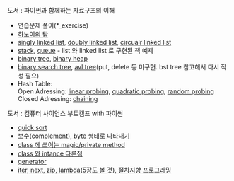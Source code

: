 
도서 : 파이썬과 함께하는 자료구조의 이해  
- 연습문제 풀이(*_exercise)
- [하노이의 탑](https://github.com/kimdohwan/BookStudy/blob/master/data_structure_with_python/01_exercise.ipynb)
- [singly linked list](https://github.com/kimdohwan/BookStudy/blob/master/data_structure_with_python/02_linked_list/singly_linked_list.ipynb), [doubly linked list](https://github.com/kimdohwan/BookStudy/blob/master/data_structure_with_python/02_linked_list/doubly_linked_list.ipynb), [circualr linked list](https://github.com/kimdohwan/BookStudy/blob/master/data_structure_with_python/02_linked_list/circular_linked_list.ipynb)
- [stack](https://github.com/kimdohwan/BookStudy/blob/master/data_structure_with_python/03_stack_queue_deque/stack.ipynb), [queue](https://github.com/kimdohwan/BookStudy/blob/master/data_structure_with_python/03_stack_queue_deque/queue.ipynb) - list 와 linked list 로 구현된 책 예제
- [binary tree](https://github.com/kimdohwan/BookStudy/blob/master/data_structure_with_python/04_tree/binary_tree.ipynb), [binary heap](https://github.com/kimdohwan/BookStudy/blob/master/data_structure_with_python/04_tree/bynary_heap.ipynb)
- [binary search tree](https://github.com/kimdohwan/BookStudy/blob/master/data_structure_with_python/05_search_tree/binary_search_tree.ipynb), [avl tree](https://github.com/kimdohwan/BookStudy/blob/master/data_structure_with_python/05_search_tree/avl_tree.ipynb)(put, delete 등 미구현. bst tree 참고해서 다시 작성 필요)
- Hash Table:   
Open Adressing: [linear probing](https://github.com/kimdohwan/BookStudy/blob/master/data_structure_with_python/06_hash_table/linear_prob.ipynb), [quadratic probing](https://github.com/kimdohwan/BookStudy/blob/master/data_structure_with_python/06_hash_table/quad_prob.ipynb), [random probing](https://github.com/kimdohwan/BookStudy/blob/master/data_structure_with_python/06_hash_table/random_probing.ipynb)  
Closed Adressing: [chaining](https://github.com/kimdohwan/BookStudy/blob/master/data_structure_with_python/06_hash_table/chaining.ipynb)



도서 : 컴퓨터 사이언스 부트캠프 with 파이썬  
- [quick sort](https://github.com/kimdohwan/BookStudy/blob/master/computer_sience_bootcamp_with_python/10_algorithm/quick_sort.ipynb)
- [보수(complement), byte 형태로 나타내기](https://github.com/kimdohwan/BookStudy/blob/master/computer_sience_bootcamp_with_python/2_to_4/2_complement_and_bytes.ipynb)
- [class 에 쓰이는 magic/private method](https://github.com/kimdohwan/BookStudy/blob/master/computer_sience_bootcamp_with_python/6_object_oriented_programming/magic_method_with_class.ipynb)
- [class 와 intance 다른점](https://github.com/kimdohwan/BookStudy/blob/master/computer_sience_bootcamp_with_python/6_object_oriented_programming/difference_class_and_instance.ipynb)
- [generator](https://github.com/kimdohwan/BookStudy/blob/master/computer_sience_bootcamp_with_python/6_object_oriented_programming/generator.ipynb)
- [iter, next, zip, lambda(5장도 볼 것), 절차지향 프로그래밍](https://github.com/kimdohwan/BookStudy/blob/master/computer_sience_bootcamp_with_python/6_object_oriented_programming/procedure_programming.ipynb)


